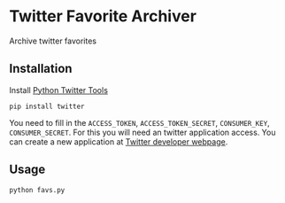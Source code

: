 Twitter Favorite Archiver
=========================

Archive twitter favorites

Installation
------------

Install [Python Twitter Tools](https://github.com/sixohsix/twitter)

    pip install twitter

You need to fill in the `ACCESS_TOKEN`, `ACCESS_TOKEN_SECRET`, `CONSUMER_KEY`, `CONSUMER_SECRET`.
For this you will need an twitter application access.
You can create a new application at [Twitter developer webpage](https://dev.twitter.com/apps).

Usage
-----

    python favs.py
